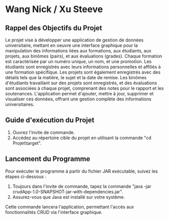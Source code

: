 # Wang Nick / Xu Steeve

## Rappel des Objectifs du Projet

Le projet vise à développer une application de gestion de données universitaire, mettant en oeuvre une interface graphique pour la manipulation des informations liées aux formations, aux étudiants, aux projets, aux binômes (pairs), et aux évaluations (grades). Chaque formation est caractérisée par un numéro unique, un nom, et une promotion. Les étudiants sont enregistrés avec leurs informations personnelles et affiliés à une formation spécifique. Les projets sont également enregistrés avec des détails tels que la matière, le sujet et la date de remise. Les binômes d'étudiants travaillant sur des projets sont enregistrés, et des évaluations sont associées à chaque projet, comprenant des notes pour le rapport et les soutenances. L'application permet d'ajouter, mettre à jour, supprimer et visualiser ces données, offrant une gestion complète des informations universitaires.

## Guide d'exécution du Projet

1. Ouvrez l'invite de commande.
2. Accédez au répertoire cible du projet en utilisant la commande "cd Projet\target".

## Lancement du Programme

Pour exécuter le programme à partir du fichier JAR exécutable, suivez les étapes ci-dessous : 

1. Toujours dans l'invite de commande, tapez la commande "java -jar crudApp-1.0-SNAPSHOT-jar-with-dependencies.jar".
2. Assurez-vous que Java est installé sur votre système.

Cette commande lancera l'application, permettant l'accès aux fonctionnalités CRUD via l'interface graphique.

